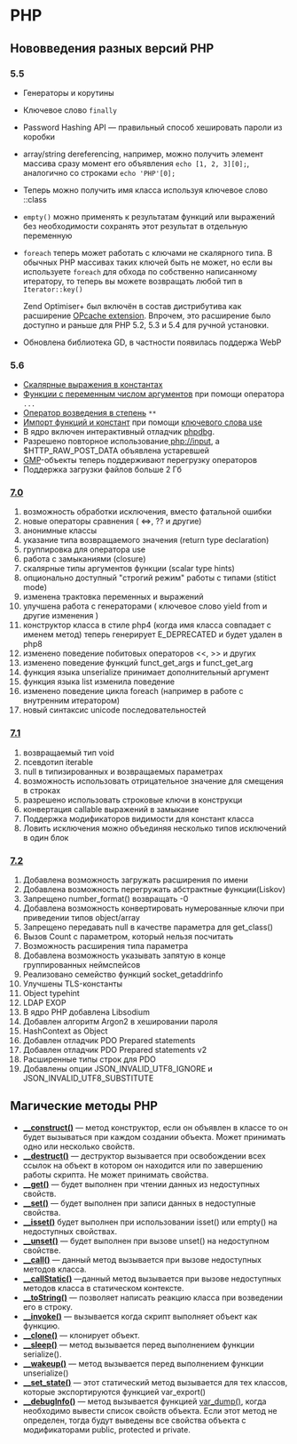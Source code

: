 # PHP

## Нововведения разных версий PHP

### 5.5

- Генераторы и корутины 

- Ключевое слово `finally`

- Password Hashing API — правильный способ хешировать пароли из коробки

- array/string dereferencing, например, можно получить элемент массива сразу момент его объявления `echo [1, 2, 3][0];`, аналогично со строками `echo 'PHP'[0];`

- Теперь можно получить имя класса используя ключевое слово ::class

- `empty()` можно применять к результатам функций или выражений без необходимости сохранять этот результат в отдельную переменную

- `foreach` теперь может работать с ключами не скалярного типа. В обычных PHP массивах таких ключей быть не может, но если вы используете `foreach` для обхода по собственно написанному итератору, то теперь вы можете возвращать любой тип в `Iterator::key()`

  Zend Optimiser+ был включён в состав дистрибутива как расширение [OPcache extension](http://php.net/manual/en/book.opcache.php). Впрочем, это расширение было доступно и раньше для PHP 5.2, 5.3 и 5.4 для ручной установки.

- Обновлена библиотека GD, в частности появилась поддержа WebP

### 5.6

- [Скалярные выражения в константах](http://php.net/migration56.new-features#migration56.new-features.const-scalar-exprs)
- [Функции с переменным числом аргументов](http://php.net/functions.arguments.php#functions.variable-arg-list) при помощи оператора `...`
- [Оператор возведения в степень](http://php.net/language.operators.arithmetic) `**`
- [Импорт функций и констант](http://php.net/migration56.new-features#migration56.new-features.use) при помощи [ключевого слова use](http://php.net/language.namespaces.importing.php)
- В ядро включен интерактивный отладчик [phpdbg](http://phpdbg.com/docs).
- Разрешено повторное использование[ php://input](http://php.net/wrappers.php.php#wrappers.php.input), а $HTTP_RAW_POST_DATA объявлена устаревшей
- [GMP](http://php.net/book.gmp)-объекты теперь поддерживают перегрузку операторов
- Поддержка загрузки файлов больше 2 Гб


### [7.0](http://www.php.net/ChangeLog-7.php#7.1.14)

1. возможность обработки исключения, вместо фатальной ошибки
2. новые операторы сравнения ( <=>, ?? и другие)
3. анонимные классы
4. указание типа возвращаемого значения (return type declaration)
5. группировка для оператора use
6. работа с замыканиями (closure)
7. скалярные типы аргументов функции (scalar type hints)
8. опционально доступный "строгий режим" работы с типами (stitict mode)
9. изменена трактовка переменных и выражений
10. улучшена работа с генераторами ( ключевое слово yield from и другие изменения )
11. конструктор класса в стиле php4 (когда имя класса совпадает с именем метод) теперь генерирует E_DEPRECATED и будет удален в php8
12. изменено поведение побитовых операторов <<, >>  и других
13. изменено поведение функций funct_get_args и funct_get_arg
14. функция языка unserialize принимает дополнительный аргумент
15. функция языка list изменила поведение
16. изменено поведение цикла foreach (например в работе с внутренним итератором)
17. новый синтаксис unicode последовательностей

### [7.1](http://www.php.net/ChangeLog-7.php#7.1.14)

1. возвращаемый тип void
2. псевдотип iterable
3. null в типизированных и возвращаемых параметрах
4. возможность использовать отрицательное значение для смещения в строках
5. разрешено использовать строковые ключи в конструкци
6. конвертация callable выражений в замыкание
7. Поддержка модификаторов видимости для констант класса
8. Ловить исключения можно объединяя несколько типов исключений в один блок 

### [7.2](http://www.php.net/ChangeLog-7.php#7.2.2)

1. Добавлена возможность загружать расширения по имени
2. Добавлена возможность перегружать абстрактные функции(Liskov)
3. Запрещено number_format() возвращать -0
4. Добавлена возможность конвертировать нумерованные ключи при приведении типов object/array
5. Запрещено передавать null в качестве параметра для get_class()
6. Вызов Count с параметром, который нельзя посчитать
7. Возможность расширения типа параметра
8. Добавлена возможность указывать запятую в конце группированных неймспейсов
9. Реализовано семейство функций socket_getaddrinfo
10. Улучшены TLS-константы
11. Object typehint
12. LDAP EXOP
13. В ядро PHP добавлена Libsodium
14. Добавлен алгоритм Argon2 в хешировании пароля
15. HashContext as Object
16. Добавлен отладчик PDO Prepared statements
17. Добавлен отладчик PDO Prepared statements v2
18. Расширенные типы строк для PDO
19. Добавлены опции JSON_INVALID_UTF8_IGNORE и JSON_INVALID_UTF8_SUBSTITUTE

## Магические методы PHP

- [**__construct()**](http://php.net/manual/ru/language.oop5.decon.php#object.construct) — метод конструктор, если он объявлен в классе то он будет вызываться при каждом создании объекта. Может принимать одно или несколько свойств.
- [**__destruct()**](http://php.net/manual/ru/language.oop5.decon.php#object.destruct) — деструктор вызывается при освобождении всех ссылок на объект в котором он находится или по завершению работы скрипта. Не может принимать свойства.
- [**__get()**](http://php.net/manual/ru/language.oop5.overloading.php#object.get) — будет выполнен при чтении данных из недоступных свойств.
- [**__set()**](http://php.net/manual/ru/language.oop5.overloading.php#object.set) — будет выполнен при записи данных в недоступные свойства.
- [**__isset()**](http://php.net/manual/ru/language.oop5.overloading.php#object.isset) будет выполнен при использовании isset() или empty() на недоступных свойствах.
- [**__unset()**](http://php.net/manual/ru/language.oop5.overloading.php#object.unset) — будет выполнен при вызове unset() на недоступном свойстве.
- [**__call()**](http://php.net/manual/ru/language.oop5.overloading.php#object.call) — данный метод вызывается при вызове недоступных методов класса.
- [**__callStatic()**](http://php.net/manual/ru/language.oop5.overloading.php#object.callstatic) —данный метод вызывается при вызове недоступных методов класса в статическом контексте.
- [**__toString()**](http://php.net/manual/ru/language.oop5.magic.php#object.tostring) — позволяет написать реакцию класса при возведении его в строку.
- [**__invoke()**](http://php.net/manual/ru/language.oop5.magic.php#object.invoke) — вызывается когда скрипт выполняет объект как функцию.
- [**__clone()**](http://php.net/manual/ru/language.oop5.cloning.php#object.clone) — клонирует объект.
- [**__sleep()**](http://php.net/manual/ru/language.oop5.magic.php#object.sleep) — метод вызывается перед выполнением функции serialize().
- [**__wakeup()**](http://php.net/manual/ru/language.oop5.magic.php#object.wakeup) — метод вызывается перед выполнением функции unserialize()
- [**__set_state()**](http://php.net/manual/ru/language.oop5.magic.php#object.set-state) — этот статический метод вызывается для тех классов, которые экспортируются функцией var_export()
- [**__debugInfo()**](http://php.net/manual/ru/language.oop5.magic.php#object.debuginfo) — метод вызывается функцией [var_dump()](http://php.net/manual/ru/function.var-dump.php), когда необходимо вывести список свойств объекта. Если этот метод не определен, тогда будут выведены все свойства объекта c модификаторами public, protected и private.
